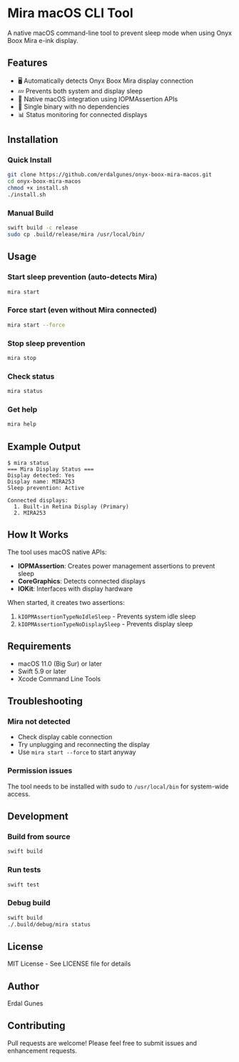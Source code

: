 # Mira macOS CLI Tool

A native macOS command-line tool to prevent sleep mode when using Onyx Boox Mira e-ink display.

## Features

- 🖥️ Automatically detects Onyx Boox Mira display connection
- 💤 Prevents both system and display sleep
- 🎯 Native macOS integration using IOPMAssertion APIs
- 🚀 Single binary with no dependencies
- 📊 Status monitoring for connected displays

## Installation

### Quick Install

```bash
git clone https://github.com/erdalgunes/onyx-boox-mira-macos.git
cd onyx-boox-mira-macos
chmod +x install.sh
./install.sh
```

### Manual Build

```bash
swift build -c release
sudo cp .build/release/mira /usr/local/bin/
```

## Usage

### Start sleep prevention (auto-detects Mira)
```bash
mira start
```

### Force start (even without Mira connected)
```bash
mira start --force
```

### Stop sleep prevention
```bash
mira stop
```

### Check status
```bash
mira status
```

### Get help
```bash
mira help
```

## Example Output

```
$ mira status
=== Mira Display Status ===
Display detected: Yes
Display name: MIRA253
Sleep prevention: Active

Connected displays:
  1. Built-in Retina Display (Primary)
  2. MIRA253
```

## How It Works

The tool uses macOS native APIs:
- **IOPMAssertion**: Creates power management assertions to prevent sleep
- **CoreGraphics**: Detects connected displays
- **IOKit**: Interfaces with display hardware

When started, it creates two assertions:
1. `kIOPMAssertionTypeNoIdleSleep` - Prevents system idle sleep
2. `kIOPMAssertionTypeNoDisplaySleep` - Prevents display sleep

## Requirements

- macOS 11.0 (Big Sur) or later
- Swift 5.9 or later
- Xcode Command Line Tools

## Troubleshooting

### Mira not detected
- Check display cable connection
- Try unplugging and reconnecting the display
- Use `mira start --force` to start anyway

### Permission issues
The tool needs to be installed with sudo to `/usr/local/bin` for system-wide access.

## Development

### Build from source
```bash
swift build
```

### Run tests
```bash
swift test
```

### Debug build
```bash
swift build
./.build/debug/mira status
```

## License

MIT License - See LICENSE file for details

## Author

Erdal Gunes

## Contributing

Pull requests are welcome! Please feel free to submit issues and enhancement requests.
